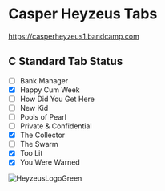 
# Casper Heyzeus Tabs

<https://casperheyzeus1.bandcamp.com>

## C Standard Tab Status

- [ ] Bank Manager
- [x] Happy Cum Week
- [ ] How Did You Get Here
- [ ] New Kid
- [ ] Pools of Pearl
- [ ] Private & Confidential
- [x] The Collector
- [ ] The Swarm
- [x] Too Lit
- [x] You Were Warned

![HeyzeusLogoGreen](https://user-images.githubusercontent.com/91059083/150850411-97e8c540-13ba-4486-9adc-54a8bc9c8538.png)
